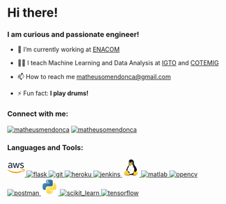 <h1 align="left">Hi there!</h1>
<h3 align="left">I am curious and passionate engineer!</h3>

- 🔭 I’m currently working at [ENACOM](https://www.enacom.com.br/)

- 👨‍💻 I teach Machine Learning and Data Analysis at [IGTO](https://www.igti.com.br/) and [COTEMIG](https://www.cotemig.com.br/ensino/graduacoes)

- 📫 How to reach me [matheusomendonca@gmail.com](mailto:matheusomendonca@gmail.com)

- ⚡ Fun fact: **I play drums!**

<h3 align="left">Connect with me:</h3>
<p align="left">
<a href="https://linkedin.com/in/matheusmendonca" target="blank"><img align="center" src="https://cdn.jsdelivr.net/npm/simple-icons@3.0.1/icons/linkedin.svg" alt="matheusmendonca" height="30" width="40" /></a>
<a href="https://instagram.com/matheusomendonca" target="blank"><img align="center" src="https://cdn.jsdelivr.net/npm/simple-icons@3.0.1/icons/instagram.svg" alt="matheusomendonca" height="30" width="40" /></a>
</p>

<h3 align="left">Languages and Tools:</h3>
<p align="left"> <a href="https://aws.amazon.com" target="_blank"> <img src="https://raw.githubusercontent.com/devicons/devicon/master/icons/amazonwebservices/amazonwebservices-original-wordmark.svg" alt="aws" width="40" height="40"/> </a> <a href="https://flask.palletsprojects.com/" target="_blank"> <img src="https://www.vectorlogo.zone/logos/pocoo_flask/pocoo_flask-icon.svg" alt="flask" width="40" height="40"/> </a> <a href="https://git-scm.com/" target="_blank"> <img src="https://www.vectorlogo.zone/logos/git-scm/git-scm-icon.svg" alt="git" width="40" height="40"/> </a> <a href="https://heroku.com" target="_blank"> <img src="https://www.vectorlogo.zone/logos/heroku/heroku-icon.svg" alt="heroku" width="40" height="40"/> </a> <a href="https://www.jenkins.io" target="_blank"> <img src="https://www.vectorlogo.zone/logos/jenkins/jenkins-icon.svg" alt="jenkins" width="40" height="40"/> </a> <a href="https://www.linux.org/" target="_blank"> <img src="https://raw.githubusercontent.com/devicons/devicon/master/icons/linux/linux-original.svg" alt="linux" width="40" height="40"/> </a> <a href="https://www.mathworks.com/" target="_blank"> <img src="https://raw.githubusercontent.com/simple-icons/simple-icons/master/icons/mathworks.svg" alt="matlab" width="40" height="40"/> </a> <a href="https://opencv.org/" target="_blank"> <img src="https://www.vectorlogo.zone/logos/opencv/opencv-icon.svg" alt="opencv" width="40" height="40"/> </a> <a href="https://postman.com" target="_blank"> <img src="https://www.vectorlogo.zone/logos/getpostman/getpostman-icon.svg" alt="postman" width="40" height="40"/> </a> <a href="https://www.python.org" target="_blank"> <img src="https://raw.githubusercontent.com/devicons/devicon/master/icons/python/python-original.svg" alt="python" width="40" height="40"/> </a> <a href="https://scikit-learn.org/" target="_blank"> <img src="https://upload.wikimedia.org/wikipedia/commons/0/05/Scikit_learn_logo_small.svg" alt="scikit_learn" width="40" height="40"/> </a> <a href="https://www.tensorflow.org" target="_blank"> <img src="https://www.vectorlogo.zone/logos/tensorflow/tensorflow-icon.svg" alt="tensorflow" width="40" height="40"/> </a> </p>
